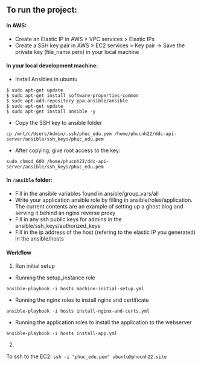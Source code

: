 ## To run the project:

#### In AWS:
- Create an Elastic IP in AWS > VPC services > Elastic IPs
- Create a SSH key pair in AWS > EC2 services > Key pair -> Save the private key (file_name.pem) in your local machine

#### In your local development machine:
- Install Ansibles in ubuntu
```
$ sudo apt-get update
$ sudo apt-get install software-properties-common
$ sudo apt-add-repository ppa:ansible/ansible
$ sudo apt-get update
$ sudo apt-get install ansible -y
```
- Copy the SSH key to ansible folder
```
cp /mnt/c/Users/Admin/.ssh/phuc_edu.pem /home/phucnh22/ddc-api-server/ansible/ssh_keys/phuc_edu.pem
```
- After copying, give root access to the key:
```
sudo chmod 600 /home/phucnh22/ddc-api-server/ansible/ssh_keys/phuc_edu.pem
```
#### In `/ansible` folder:
- Fill in the ansible variables found in ansible/group_vars/all
- Write your application ansible role by filling in ansible/roles/application. The current contents are an example of setting up a ghost blog and serving
it behind an nginx reverse proxy
- Fill in any ssh public keys for admins in the ansible/ssh_keys/authorized_keys
- Fill in the ip address of the host (refering to the elastic IP you generated) in the ansible/hosts

#### Workflow
1. Run initial setup
- Running the setup_instance role
```
ansible-playbook -i hosts machine-initial-setup.yml
```
- Running the nginx roles to install nginx and certificate
```
ansible-playbook -i hosts install-nginx-and-certs.yml
```
- Running the application roles to install the application to the webserver
```
ansible-playbook -i hosts install-app.yml
```

2.

To ssh to the EC2:
`ssh -i "phuc_edu.pem" ubuntu@phucnh22.site`

